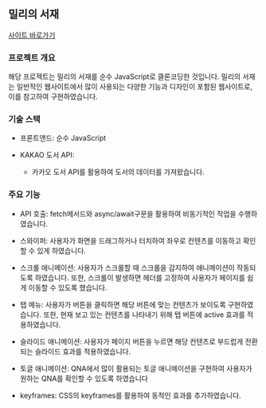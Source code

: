 ## 밀리의 서재
<a href="https://kdh990315.github.io/millie-project/">사이트 바로가기</a>

### 프로젝트 개요
해당 프로젝트는 밀리의 서재를 순수 JavaScript로 클론코딩한 것입니다. 밀리의 서재는 일반적인 웹사이트에서 많이 사용되는 다양한 기능과 디자인이 포함된 웹사이트로, 이를 참고하여 구현하였습니다.

### 기술 스택
- 프론트앤드: 순수 JavaScript

- KAKAO 도서 API:
  - 카카오 도서 API를 활용하여 도서의 데이터를 가져왔습니다.

### 주요 기능
- API 호출: fetch메서드와 async/await구문을 활용하여 비동기적인 작업을 수행하였습니다.

- 스와이퍼: 사용자가 화면을 드래그하거나 터치하여 좌우로 컨텐츠를 이동하고 확인할 수 있게 하였습니다.

- 스크롤 애니메이션: 사용자가 스크롤할 때 스크롤을 감지하여 애니메이션이 작동되도록 하였습니다. 또한, 스크롤이 발생하면 헤더를 고정하여 사용자가 페이지를 쉽게 이동할 수 있도록 했습니다.

- 탭 메뉴: 사용자가 버튼을 클릭하면 해당 버튼에 맞는 컨텐츠가 보이도록 구현하였습니다. 또한, 현재 보고 있는 컨텐츠를 나타내기 위해 탭 버튼에 active 효과를 적용하였습니다.

- 슬라이드 애니메이션: 사용자가 페이지 버튼을 누르면 해당 컨텐츠로 부드럽게 전환되는 슬라이드 효과를 적용하였습니다.

- 토글 애니메이션: QNA에서 많이 활용되는 토글 애니메이션을 구현하여 사용자가 원하는 QNA를 확인할 수 있도록 하였습니다

- keyframes: CSS의 keyframes를 활용하여 동적인 효과를 추가하였습니다.


